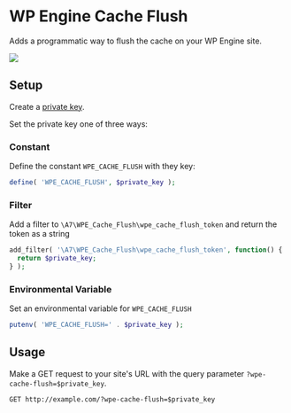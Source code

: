 # WP Engine Cache Flush

Adds a programmatic way to flush the cache on your WP Engine site.

![](http://d.pr/i/ZTLqNw/G6BK1Jg8+)

## Setup
Create a [private key](https://www.random.org/strings/?num=10&len=20&digits=on&upperalpha=on&loweralpha=on&unique=on&format=html&rnd=new).

Set the private key one of three ways:

### Constant
Define the constant `WPE_CACHE_FLUSH` with they key:
```php
define( 'WPE_CACHE_FLUSH', $private_key );
```

### Filter
Add a filter to `\A7\WPE_Cache_Flush\wpe_cache_flush_token` and return the token as a string
```php
add_filter( '\A7\WPE_Cache_Flush\wpe_cache_flush_token', function() {
  return $private_key;
} );
```

### Environmental Variable
Set an environmental variable for `WPE_CACHE_FLUSH`
```php
putenv( 'WPE_CACHE_FLUSH=' . $private_key );
```

## Usage
Make a GET request to your site's URL with the query parameter `?wpe-cache-flush=$private_key`.
```
GET http://example.com/?wpe-cache-flush=$private_key
```
